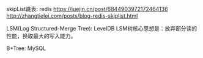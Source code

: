 
skipList跳表: redis
https://juejin.cn/post/6844903972172464136
http://zhangtielei.com/posts/blog-redis-skiplist.html


LSM(Log Structured-Merge Tree): LevelDB
LSM树核心思想是：放弃部分读的性能，换取最大的写入能力。

B+Tree: MySQL



